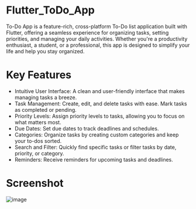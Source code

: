 # Flutter_ToDo_App

To-Do App is a feature-rich, cross-platform To-Do list application built with Flutter, offering a seamless experience for organizing tasks, setting priorities, and managing your daily activities. Whether you're a productivity enthusiast, a student, or a professional, this app is designed to simplify your life and help you stay organized.

# Key Features
* Intuitive User Interface: A clean and user-friendly interface that makes managing tasks a breeze.
* Task Management: Create, edit, and delete tasks with ease. Mark tasks as completed or pending.
* Priority Levels: Assign priority levels to tasks, allowing you to focus on what matters most.
* Due Dates: Set due dates to track deadlines and schedules.
* Categories: Organize tasks by creating custom categories and keep your to-dos sorted.
* Search and Filter: Quickly find specific tasks or filter tasks by date, priority, or category.
* Reminders: Receive reminders for upcoming tasks and deadlines.

# Screenshot
![image](https://github.com/saicharan21-dev/ToDo-App/assets/75615707/b5bce56e-f390-4d31-9a31-62c1daac28a1)



